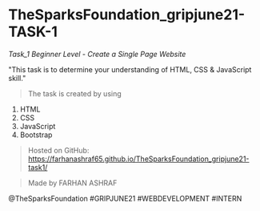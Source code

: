 # TheSparksFoundation_gripjune21-TASK-1

*Task_1 Beginner Level - Create a Single Page Website*

"This task is to determine your understanding of HTML, CSS & JavaScript skill."

>The task is created by using 
  1. HTML 
  2. CSS
  3. JavaScript 
  4. Bootstrap

>Hosted on GitHub: https://farhanashraf65.github.io/TheSparksFoundation_gripjune21-task1/

>Made by FARHAN ASHRAF

@TheSparksFoundation #GRIPJUNE21 #WEBDEVELOPMENT #INTERN
